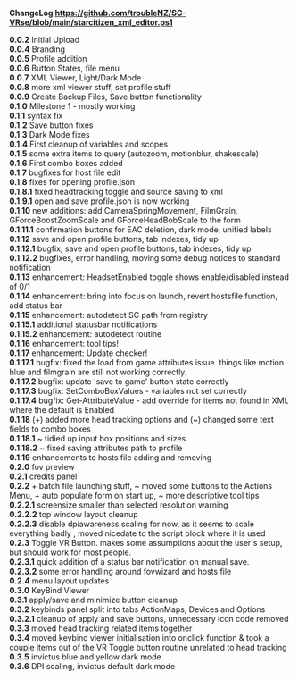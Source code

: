 **ChangeLog https://github.com/troubleNZ/SC-VRse/blob/main/starcitizen_xml_editor.ps1**

**0.0.2** Initial Upload  
**0.0.4** Branding  
**0.0.5** Profile addition  
**0.0.6** Button States, file menu  
**0.0.7** XML Viewer, Light/Dark Mode  
**0.0.8** more xml viewer stuff, set profile stuff  
**0.0.9** Create Backup Files, Save button functionality  
**0.1.0** Milestone 1 - mostly working  
**0.1.1** syntax fix  
**0.1.2** Save button fixes  
**0.1.3** Dark Mode fixes  
**0.1.4** First cleanup of variables and scopes  
**0.1.5** some extra items to query (autozoom, motionblur, shakescale)  
**0.1.6** First combo boxes added  
**0.1.7** bugfixes for host file edit  
**0.1.8** fixes for opening profile.json  
**0.1.8.1** fixed headtracking toggle and source saving to xml  
**0.1.9.1** open and save profile.json is now working  
**0.1.10** new additions: add CameraSpringMovement, FilmGrain, GForceBoostZoomScale and GForceHeadBobScale to the form  
**0.1.11.1** confirmation buttons for EAC deletion, dark mode, unified labels  
**0.1.12** save and open profile buttons, tab indexes, tidy up  
**0.1.12.1** bugfix, save and open profile buttons, tab indexes, tidy up  
**0.1.12.2** bugfixes, error handling, moving some debug notices to standard notification  
**0.1.13** enhancement: HeadsetEnabled toggle shows enable/disabled instead of 0/1  
**0.1.14** enhancement: bring into focus on launch, revert hostsfile function, add status bar  
**0.1.15** enhancement: autodetect SC path from registry  
**0.1.15.1** additional statusbar notifications  
**0.1.15.2** enhancement: autodetect routine  
**0.1.16** enhancement: tool tips!  
**0.1.17** enhancement: Update checker!  
**0.1.17.1** bugfix: fixed the load from game attributes issue. things like motion blue and filmgrain are still not working correctly.  
**0.1.17.2** bugfix: update 'save to game' button state correctly  
**0.1.17.3** bugfix: SetComboBoxValues - variables not set correctly  
**0.1.17.4** bugfix: Get-AttributeValue - add override for items not found in XML where the default is Enabled  
**0.1.18** (+) added more head tracking options and (~) changed some text fields to combo boxes  
**0.1.18.1** ~ tidied up input box positions and sizes  
**0.1.18.2** ~ fixed saving attributes path to profile  
**0.1.19** enhancements to hosts file adding and removing   
**0.2.0** fov preview   
**0.2.1** credits panel  
**0.2.2** + batch file launching stuff, ~ moved some buttons to the Actions Menu, + auto populate form on start up, ~ more descriptive tool tips  
**0.2.2.1** screensize smaller than selected resolution warning  
**0.2.2.2** top window layout cleanup  
**0.2.2.3** disable dpiawareness scaling for now, as it seems to scale everything badly , moved nicedate to the script block where it is used   
**0.2.3** Toggle VR Button. makes some assumptions about the user's setup, but should work for most people.  
**0.2.3.1** quick addition of a status bar notification on manual save.  
**0.2.3.2** some error handling around fovwizard and hosts file  
**0.2.4** menu layout updates  
**0.3.0** KeyBind Viewer  
**0.3.1** apply/save and minimize button cleanup    
**0.3.2** keybinds panel split into tabs ActionMaps, Devices and Options    
**0.3.2.1** cleanup of apply and save buttons, unnecessary icon code removed    
**0.3.3** moved head tracking related items together    
**0.3.4** moved keybind viewer initialisation into onclick function & took a couple items out of the VR Toggle button routine unrelated to head tracking    
**0.3.5** invictus blue and yellow dark mode    
**0.3.6** DPI scaling, invictus default dark mode    
